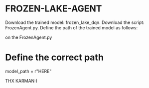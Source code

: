 # FROZEN-LAKE-AGENT
Download the trained model: frozen_lake_dqn.
Download the script: FrozenAgent.py.
Define the path of the trained model as follows:

on the FrozenAgent.py

# Define the correct path
model_path = r"HERE"

THX KARMAN:)
